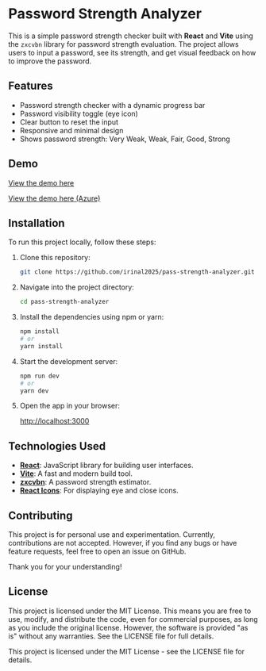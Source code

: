 # Password Strength Analyzer

This is a simple password strength checker built with **React** and **Vite** using the `zxcvbn` library for password strength evaluation. The project allows users to input a password, see its strength, and get visual feedback on how to improve the password.

## Features
- Password strength checker with a dynamic progress bar
- Password visibility toggle (eye icon)
- Clear button to reset the input
- Responsive and minimal design
- Shows password strength: Very Weak, Weak, Fair, Good, Strong


## Demo

<!-- *(Demo coming soon if not deployed yet.)*-->
[View the demo here](https://irinal2025.github.io/pass-strength-analyzer/) 

[View the demo here (Azure)](https://lisovskajair-salasana-cpgdagbubyfrb3g3.westeurope-01.azurewebsites.net/) 


## Installation

To run this project locally, follow these steps:

1. Clone this repository:
   
   ```bash
   git clone https://github.com/irinal2025/pass-strength-analyzer.git
   ```

2. Navigate into the project directory:
   
   ```bash
   cd pass-strength-analyzer
   ```

3. Install the dependencies using npm or yarn:
   
   ```bash
   npm install
   # or
   yarn install
   ```

4. Start the development server:
   
   ```bash
   npm run dev
   # or
   yarn dev
   ```

5. Open the app in your browser:
   
   [http://localhost:3000](http://localhost:3000)

## Technologies Used
- **[React](https://reactjs.org/)**: JavaScript library for building user interfaces.
- **[Vite](https://vitejs.dev/)**: A fast and modern build tool.
- **[zxcvbn](https://github.com/dropbox/zxcvbn)**: A password strength estimator.
- **[React Icons](https://react-icons.github.io/react-icons/)**: For displaying eye and close icons.

## Contributing
This project is for personal use and experimentation. Currently, contributions are not accepted. However, if you find any bugs or have feature requests, feel free to open an issue on GitHub.

Thank you for your understanding!

## License
This project is licensed under the MIT License. This means you are free to use, modify, and distribute the code, even for commercial purposes, as long as you include the original license. However, the software is provided "as is" without any warranties. See the LICENSE file for full details.

This project is licensed under the MIT License - see the LICENSE file for details.
